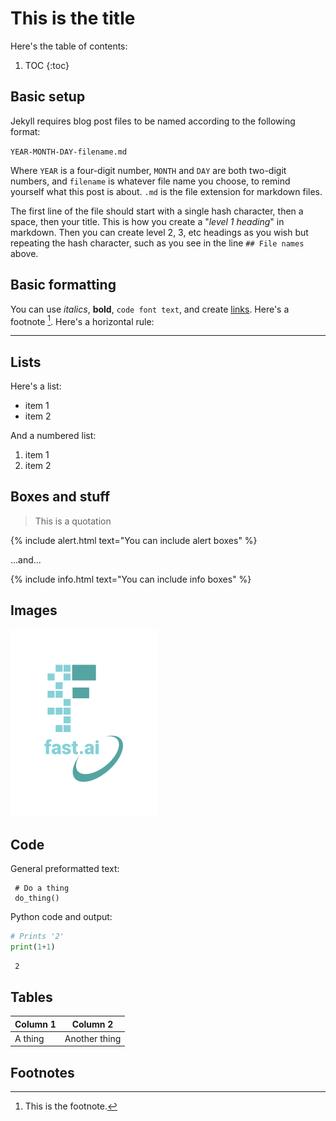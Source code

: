 # This is the title

 Here's the table of contents:

 1. TOC
 {:toc}

 ## Basic setup

 Jekyll requires blog post files to be named according to the following format:

 `YEAR-MONTH-DAY-filename.md`

 Where `YEAR` is a four-digit number, `MONTH` and `DAY` are both two-digit numbers, and `filename` is whatever file name you choose, to remind yourself what this post is about. `.md` is the file extension for markdown files.

 The first line of the file should start with a single hash character, then a space, then your title. This is how you create a "*level 1 heading*" in markdown. Then you can create level 2, 3, etc headings as you wish but repeating the hash character, such as you see in the line `## File names` above.

 ## Basic formatting

 You can use *italics*, **bold**, `code font text`, and create [links](https://www.markdownguide.org/cheat-sheet/). Here's a footnote [^1]. Here's a horizontal rule:

 ---

 ## Lists

 Here's a list:

 - item 1
 - item 2

 And a numbered list:

 1. item 1
 1. item 2

 ## Boxes and stuff

 > This is a quotation

 {% include alert.html text="You can include alert boxes" %}

 ...and...

 {% include info.html text="You can include info boxes" %}

 ## Images

 ![](/images/logo.png "fast.ai's logo")

 ## Code

 General preformatted text:

     # Do a thing
     do_thing()

 Python code and output:

 ```python
 # Prints '2'
 print(1+1)
 ```

     2

 ## Tables

 | Column 1 | Column 2 |
 |-|-|
 | A thing | Another thing |

 ## Footnotes

 [^1]: This is the footnote.
